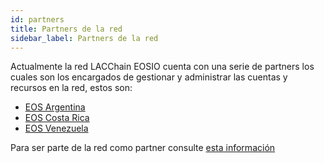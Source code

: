 ```yaml
---
id: partners
title: Partners de la red
sidebar_label: Partners de la red
---
```


Actualmente la red LACChain EOSIO cuenta con una serie de partners los cuales son los encargados de gestionar y administrar las cuentas y recursos en la red, estos son:

- [EOS Argentina](https://www.eosargentina.io/)
- [EOS Costa Rica](https://es.eoscostarica.io/)
- [EOS Venezuela](https://eosvenezuela.io//)

Para ser parte de la red como partner consulte [esta información](./crear-cuenta-partner)